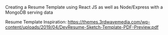 Creating a Resume Template using React JS as well as Node/Express with a MongoDB serving data

Resume Template Inspiration: https://themes.3rdwavemedia.com/wp-content/uploads/2019/04/DevResume-Sketch-Template-PDF-Preview.pdf